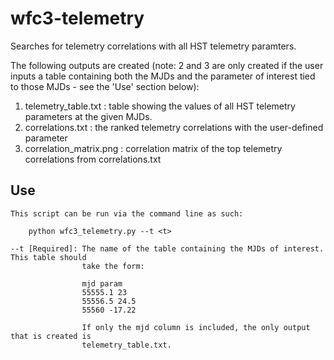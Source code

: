 # wfc3-telemetry

Searches for telemetry correlations with all HST telemetry paramters.

The following outputs are created (note: 2 and 3 are only created if the user inputs a 
table containing both the MJDs and the parameter of interest tied to those MJDs - see 
the 'Use' section below):

1. telemetry_table.txt : table showing the values of all HST telemetry parameters at the
                         given MJDs.
2. correlations.txt : the ranked telemetry correlations with the user-defined parameter
3. correlation_matrix.png : correlation matrix of the top telemetry correlations from
                            correlations.txt
    
Use
---
    This script can be run via the command line as such:
        
        python wfc3_telemetry.py --t <t>
        
    --t [Required]: The name of the table containing the MJDs of interest. This table should
                    take the form:
                    
                    mjd param
                    55555.1 23
                    55556.5 24.5
                    55560 -17.22
                    
                    If only the mjd column is included, the only output that is created is
                    telemetry_table.txt.
